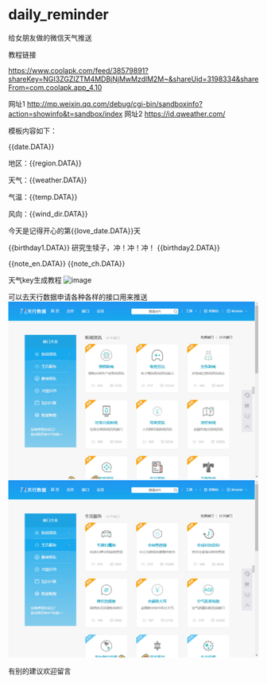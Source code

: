 # daily_reminder
给女朋友做的微信天气推送

教程链接

https://www.coolapk.com/feed/38579891?shareKey=NGI3ZGZlZTM4MDBjNjMwMzdlM2M~&shareUid=3198334&shareFrom=com.coolapk.app_4.10




网址1   http://mp.weixin.qq.com/debug/cgi-bin/sandboxinfo?action=showinfo&t=sandbox/index
网址2   https://id.qweather.com/


模板内容如下：

{{date.DATA}} 

地区：{{region.DATA}} 

天气：{{weather.DATA}} 

气温：{{temp.DATA}} 

风向：{{wind_dir.DATA}} 

今天是记得开心的第{{love_date.DATA}}天 

{{birthday1.DATA}}
研究生犊子，冲！冲！冲！ 
{{birthday2.DATA}} 

{{note_en.DATA}} 
{{note_ch.DATA}}


天气key生成教程
![image](https://raw.githubusercontent.com/limoest/daily_reminder/main/%E5%92%8C%E9%A3%8E%E5%A4%A9%E6%B0%94key%E7%94%9F%E6%88%90.png)


可以去天行数据申请各种各样的接口用来推送  
![image](https://raw.githubusercontent.com/limoest/daily_reminder/main/others/Snipaste_2022-08-24_12-13-19.png)
![image](https://raw.githubusercontent.com/limoest/daily_reminder/main/others/Snipaste.png)



有别的建议欢迎留言
